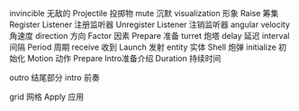 invincible 无敌的
Projectile 投掷物
mute 沉默
visualization 形象
Raise 筹集
Register Listener 注册监听器
Unregister Listener 注销监听器
angular velocity  角速度
direction 方向
Factor 因素
Prepare 准备
turret 炮塔
delay 延迟
interval 间隔
Period 周期
receive 收到
Launch 发射
entity 实体
Shell 炮弹
initialize 初始化
Motion 动作
Prepare Intro准备介绍
Duration 持续时间

outro 结尾部分
intro 前奏

grid 网格
Apply 应用

